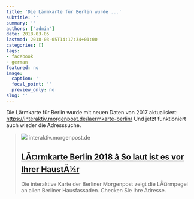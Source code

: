 ```yaml
---
title: 'Die Lärmkarte für Berlin wurde ...'
subtitle: ''
summary: ''
authors: ["admin"]
date: 2018-03-05
lastmod: 2018-03-05T14:17:34+01:00
categories: []
tags:
- facebook
- german
featured: no
image:
  caption: ''
  focal_point: ''
  preview_only: no
slug: ''
---
```

Die Lärmkarte für Berlin wurde mit neuen Daten von 2017 aktualisiert:
https://interaktiv.morgenpost.de/laermkarte-berlin/
Und jetzt funktioniert auch wieder die Adresssuche.
> [![](https://interaktiv.morgenpost.de/laermkarte-berlin/images/thumb_neu.jpg)](https://interaktiv.morgenpost.de/laermkarte-berlin/)
> interaktiv.morgenpost.de
> ## [LÃ¤rmkarte Berlin 2018 â So laut ist es vor Ihrer HaustÃ¼r](https://interaktiv.morgenpost.de/laermkarte-berlin/)
>
>Die interaktive Karte der Berliner Morgenpost zeigt die LÃ¤rmpegel an allen Berliner Hausfassaden. Checken Sie Ihre Adresse.


